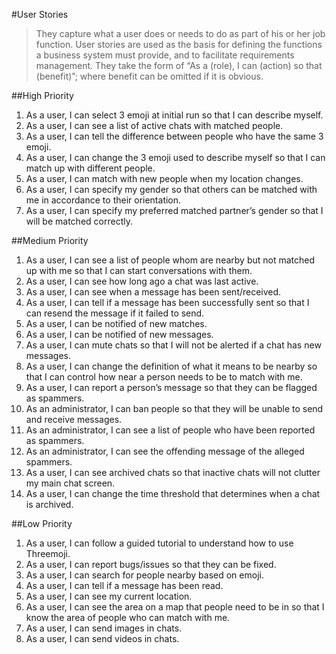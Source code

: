 #User Stories
>They capture what a user does or needs to do as part of his or her job function. User stories are used as the basis for defining the functions a business system must provide, and to facilitate requirements management. They take the form of “As a (role), I can (action) so that (benefit)”; where benefit can be omitted if it is obvious.

##High Priority
1. As a user, I can select 3 emoji at initial run so that I can describe myself.
2. As a user, I can see a list of active chats with matched people.
3. As a user, I can tell the difference between people who have the same 3 emoji.
4. As a user, I can change the 3 emoji used to describe myself so that I can match up with different people.
5. As a user, I can match with new people when my location changes.
6. As a user, I can specify my gender so that others can be matched with me in accordance to their orientation.
7. As a user, I can specify my preferred matched partner’s gender so that I will be matched correctly.

##Medium Priority
1. As a user, I can see a list of people whom are nearby but not matched up with me so that I can start conversations with them.
2. As a user, I can see how long ago a chat was last active.
3. As a user, I can see when a message has been sent/received.
4. As a user, I can tell if a message has been successfully sent so that I can resend the message if it failed to send.
5. As a user, I can be notified of new matches.
6. As a user, I can be notified of new messages.
7. As a user, I can mute chats so that I will not be alerted if a chat has new messages.
8. As a user, I can change the definition of what it means to be nearby so that I can control how near a person needs to be to match with me.
9. As a user, I can report a person’s message so that they can be flagged as spammers.
10. As an administrator, I can ban people so that they will be unable to send and receive messages.
11. As an administrator, I can see a list of people who have been reported as spammers.
12. As an administrator, I can see the offending message of the alleged spammers.
13. As a user, I can see archived chats so that inactive chats will not clutter my main chat screen.
14. As a user, I can change the time threshold that determines when a chat is archived.

##Low Priority
1. As a user, I can follow a guided tutorial to understand how to use Threemoji.
2. As a user, I can report bugs/issues so that they can be fixed.
3. As a user, I can search for people nearby based on emoji.
4. As a user, I can tell if a message has been read.
5. As a user, I can see my current location.
6. As a user, I can see the area on a map that people need to be in so that I know the area of people who can match with me.
7. As a user, I can send images in chats.
8. As a user, I can send videos in chats.
